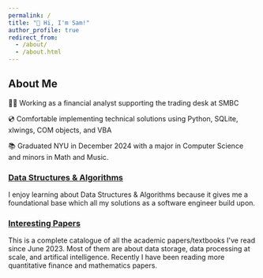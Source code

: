 ```yaml
---
permalink: /
title: "👋 Hi, I'm Sam!"
author_profile: true
redirect_from: 
  - /about/
  - /about.html
---
```


## About Me

🧑‍💻 Working as a financial analyst supporting the trading desk at SMBC

💿 Comfortable implementing technical solutions using Python, SQLite, xlwings,  COM objects, and VBA

📚 Graduated NYU in December 2024 with a major in Computer Science and minors in Math and Music.

### [Data Structures & Algorithms](../_pages/dsa.md)

I enjoy learning about Data Structures & Algorithms because it gives me a foundational base which all my solutions as a software engineer build upon.

### [Interesting Papers](../_pages/papers.md)

This is a complete catalogue of all the academic papers/textbooks I've read since June 2023. Most of them are about data storage, data processing at scale,  and artifical intelligence. Recently I have been reading more quantitative finance and mathematics papers.